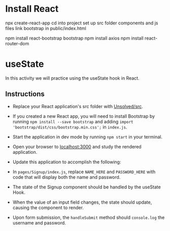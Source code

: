 # Install React 
npx create-react-app
cd into project
set up src folder components and js files
link bootstrap in public/index.html
<link rel="stylesheet" href="https://cdnjs.cloudflare.com/ajax/libs/twitter-bootstrap/4.0.0/css/bootstrap.min.css"/>
npm install react-bootstrap bootstrap 
npm install axios
npm install react-router-dom

# useState

In this activity we will practice using the useState hook in React.


## Instructions

- Replace your React application's src folder with [Unsolved/src](Unsolved/src).

- If you created a new React app, you will need to install Bootstrap by running `npm install --save bootstrap` and adding `import 'bootstrap/dist/css/bootstrap.min.css';` in `index.js`.

- Start the application in dev mode by running `npm start` in your terminal.

- Open your browser to [localhost:3000](http://localhost:3000) and study the rendered application.

- Update this application to accomplish the following:

- In `pages/Signup/index.js`, replace `NAME_HERE` and `PASSWORD_HERE` with code that will display both the name and password.

- The state of the Signup component should be handled by the useState Hook.

- When the value of an input field changes, the state should update, causing the component to render.

- Upon form submission, the `handleSubmit` method should `console.log` the username and password.
